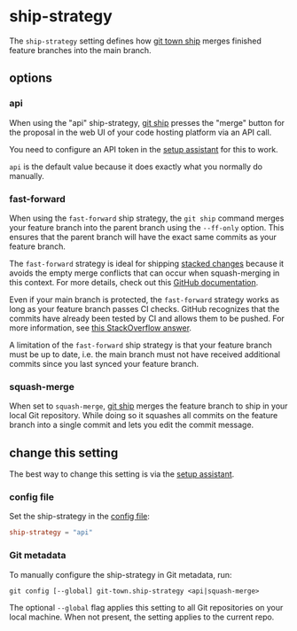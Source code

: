 # ship-strategy

The `ship-strategy` setting defines how [git town ship](../commands/ship.md)
merges finished feature branches into the main branch.

## options

### api

When using the "api" ship-strategy, [git ship](../commands/ship.md) presses the
"merge" button for the proposal in the web UI of your code hosting platform via
an API call.

You need to configure an API token in the
[setup assistant](../commands/config-setup.md) for this to work.

`api` is the default value because it does exactly what you normally do
manually.

### fast-forward

When using the `fast-forward` ship strategy, the `git ship` command merges your
feature branch into the parent branch using the `--ff-only` option. This ensures
that the parent branch will have the exact same commits as your feature branch.

The `fast-forward` strategy is ideal for shipping
[stacked changes](../stacked-changes.md) because it avoids the empty merge
conflicts that can occur when squash-merging in this context. For more details,
check out this
[GitHub documentation](https://docs.github.com/en/pull-requests/collaborating-with-pull-requests/incorporating-changes-from-a-pull-request/about-pull-request-merges#squashing-and-merging-a-long-running-branch).

Even if your main branch is protected, the `fast-forward` strategy works as long
as your feature branch passes CI checks. GitHub recognizes that the commits have
already been tested by CI and allows them to be pushed. For more information,
see
[this StackOverflow answer](https://stackoverflow.com/questions/60597400/how-to-do-a-fast-forward-merge-on-github/66906599#66906599).

A limitation of the `fast-forward` ship strategy is that your feature branch
must be up to date, i.e. the main branch must not have received additional
commits since you last synced your feature branch.

### squash-merge

When set to `squash-merge`, [git ship](../commands/ship.md) merges the feature
branch to ship in your local Git repository. While doing so it squashes all
commits on the feature branch into a single commit and lets you edit the commit
message.

## change this setting

The best way to change this setting is via the
[setup assistant](../configuration.md).

### config file

Set the ship-strategy in the [config file](../configuration-file.md):

```toml
ship-strategy = "api"
```

### Git metadata

To manually configure the ship-strategy in Git metadata, run:

```
git config [--global] git-town.ship-strategy <api|squash-merge>
```

The optional `--global` flag applies this setting to all Git repositories on
your local machine. When not present, the setting applies to the current repo.

